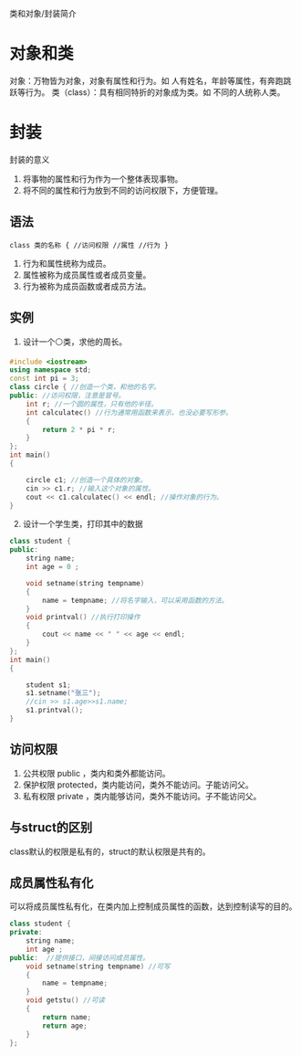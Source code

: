类和对象/封装简介

# 对象和类
对象：万物皆为对象，对象有属性和行为。如 人有姓名，年龄等属性，有奔跑跳跃等行为。
类（class）：具有相同特折的对象成为类。如 不同的人统称人类。
# 封装
封装的意义
1. 将事物的属性和行为作为一个整体表现事物。
2. 将不同的属性和行为放到不同的访问权限下，方便管理。
## 语法
``class 类的名称 { //访问权限 //属性 //行为 }``
1. 行为和属性统称为成员。
2. 属性被称为成员属性或者成员变量。
3. 行为被称为成员函数或者成员方法。
## 实例
1. 设计一个⚪类，求他的周长。
```c++
#include <iostream>
using namespace std;
const int pi = 3;
class circle { //创造一个类，和他的名字。
public: //访问权限，注意是冒号。
	int r; //一个圆的属性，只有他的半径。
	int calculatec() //行为通常用函数来表示，也没必要写形参。
	{
		return 2 * pi * r;
	}
};
int main()
{

	circle c1; //创造一个具体的对象。
	cin >> c1.r; //输入这个对象的属性。
	cout << c1.calculatec() << endl; //操作对象的行为。
}
```
2. 设计一个学生类，打印其中的数据
```c++
class student {
public:
	string name;
	int age = 0 ;

	void setname(string tempname)
	{
		name = tempname; //将名字输入，可以采用函数的方法。
	}
	void printval() //执行打印操作
	{
		cout << name << " " << age << endl;
	}
};
int main()
{

	student s1;
	s1.setname("张三");
	//cin >> s1.age>>s1.name;
	s1.printval();
}
```
## 访问权限
1. 公共权限 public ，类内和类外都能访问。
2. 保护权限 protected，类内能访问，类外不能访问。子能访问父。
3. 私有权限 private ，类内能够访问，类外不能访问。子不能访问父。
## 与struct的区别
class默认的权限是私有的，struct的默认权限是共有的。
## 成员属性私有化
可以将成员属性私有化，在类内加上控制成员属性的函数，达到控制读写的目的。
``` c++
class student {
private:
	string name;
	int age ;
public:  //提供接口，间接访问成员属性。
	void setname(string tempname) //可写
	{
		name = tempname; 
	}
	void getstu() //可读
	{
		return name;
		return age;
	}
};
```